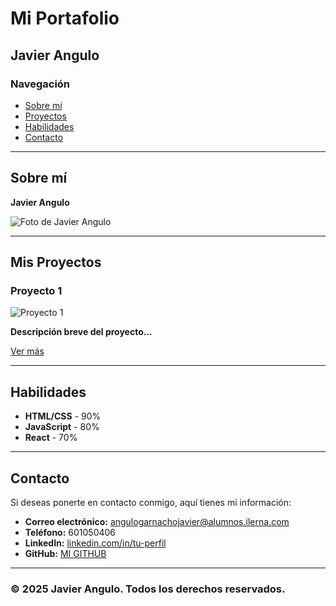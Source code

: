 # Mi Portafolio

## Javier Angulo

### Navegación
- [Sobre mí](#sobre-mí)
- [Proyectos](#mis-proyectos)
- [Habilidades](#habilidades)
- [Contacto](#contacto)

---

## Sobre mí

**Javier Angulo**

![Foto de Javier Angulo](tu-foto.jpg)

---

## Mis Proyectos

### Proyecto 1

![Proyecto 1](proyecto1.jpg)

**Descripción breve del proyecto...**

[Ver más](enlace-del-proyecto)

---

## Habilidades

- **HTML/CSS** - 90%
- **JavaScript** - 80%
- **React** - 70%

---

## Contacto

Si deseas ponerte en contacto conmigo, aquí tienes mi información:

- **Correo electrónico:** [angulogarnachojavier@alumnos.ilerna.com](https://mail.google.com/mail/u/0/?ogbl#inbox)
- **Teléfono:** 601050406
- **LinkedIn:** [linkedin.com/in/tu-perfil](https://www.linkedin.com/in/tu-perfil)
- **GitHub:** [MI GITHUB](https://github.com/JaviAngulo1)

---

### © 2025 Javier Angulo. Todos los derechos reservados.

